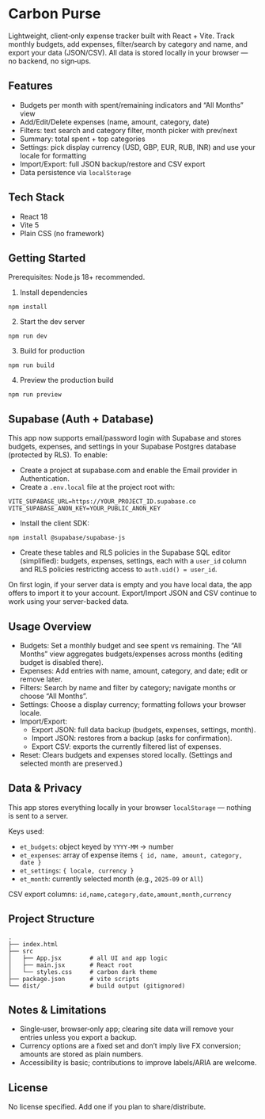# Carbon Purse

Lightweight, client‑only expense tracker built with React + Vite. Track monthly budgets, add expenses, filter/search by category and name, and export your data (JSON/CSV). All data is stored locally in your browser — no backend, no sign‑ups.

## Features

- Budgets per month with spent/remaining indicators and “All Months” view
- Add/Edit/Delete expenses (name, amount, category, date)
- Filters: text search and category filter, month picker with prev/next
- Summary: total spent + top categories
- Settings: pick display currency (USD, GBP, EUR, RUB, INR) and use your locale for formatting
- Import/Export: full JSON backup/restore and CSV export
- Data persistence via `localStorage`

## Tech Stack

- React 18
- Vite 5
- Plain CSS (no framework)

## Getting Started

Prerequisites: Node.js 18+ recommended.

1) Install dependencies

```
npm install
```

2) Start the dev server

```
npm run dev
```

3) Build for production

```
npm run build
```

4) Preview the production build

```
npm run preview
```

## Supabase (Auth + Database)

This app now supports email/password login with Supabase and stores budgets, expenses, and settings in your Supabase Postgres database (protected by RLS). To enable:

- Create a project at supabase.com and enable the Email provider in Authentication.
- Create a `.env.local` file at the project root with:

```
VITE_SUPABASE_URL=https://YOUR_PROJECT_ID.supabase.co
VITE_SUPABASE_ANON_KEY=YOUR_PUBLIC_ANON_KEY
```

- Install the client SDK:

```
npm install @supabase/supabase-js
```

- Create these tables and RLS policies in the Supabase SQL editor (simplified): budgets, expenses, settings, each with a `user_id` column and RLS policies restricting access to `auth.uid() = user_id`.

On first login, if your server data is empty and you have local data, the app offers to import it to your account. Export/Import JSON and CSV continue to work using your server-backed data.

## Usage Overview

- Budgets: Set a monthly budget and see spent vs remaining. The “All Months” view aggregates budgets/expenses across months (editing budget is disabled there).
- Expenses: Add entries with name, amount, category, and date; edit or remove later.
- Filters: Search by name and filter by category; navigate months or choose “All Months”.
- Settings: Choose a display currency; formatting follows your browser locale.
- Import/Export:
  - Export JSON: full data backup (budgets, expenses, settings, month).
  - Import JSON: restores from a backup (asks for confirmation).
  - Export CSV: exports the currently filtered list of expenses.
- Reset: Clears budgets and expenses stored locally. (Settings and selected month are preserved.)

## Data & Privacy

This app stores everything locally in your browser `localStorage` — nothing is sent to a server.

Keys used:

- `et_budgets`: object keyed by `YYYY-MM` → number
- `et_expenses`: array of expense items `{ id, name, amount, category, date }`
- `et_settings`: `{ locale, currency }`
- `et_month`: currently selected month (e.g., `2025-09` or `All`)

CSV export columns: `id,name,category,date,amount,month,currency`

## Project Structure

```
.
├── index.html
├── src
│   ├── App.jsx        # all UI and app logic
│   ├── main.jsx       # React root
│   └── styles.css     # carbon dark theme
├── package.json       # vite scripts
└── dist/              # build output (gitignored)
```

## Notes & Limitations

- Single‑user, browser‑only app; clearing site data will remove your entries unless you export a backup.
- Currency options are a fixed set and don’t imply live FX conversion; amounts are stored as plain numbers.
- Accessibility is basic; contributions to improve labels/ARIA are welcome.

## License

No license specified. Add one if you plan to share/distribute.
